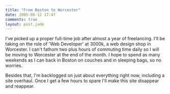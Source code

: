```yaml
---
title: "From Boston to Worcester"
date: 2005-08-12 17:47
comments: true
layout: post.jade
---
```

I've picked up a proper full-time job after almost a year of freelancing. I'll be taking on the role of 'Web Developer' at 3000k, a web design shop in Worcester. I can't fathom two plus hours of commuting time daily so I will be moving to Worcester at the end of the month. I hope to spend as many weekends as I can back in Boston on couches and in sleeping bags, so no worries.

Besides that, I'm backlogged on just about everything right now, including a site overhaul. Once I get a few hours to spare I'll make this site disappear and reappear.
